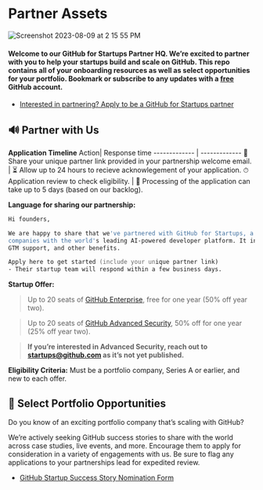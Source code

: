# Partner Assets
![Screenshot 2023-08-09 at 2 15 55 PM](https://github.com/GitHub-for-Startups/Global-Repo/assets/104146251/e6ce8f96-f1d0-443f-a9c2-37952f701879)

#### Welcome to our GitHub for Startups Partner HQ. We’re excited to partner with you to help your startups build and scale on GitHub. This repo contains all of your onboarding resources as well as select opportunities for your portfolio. Bookmark or subscribe to any updates with a [free](https://github.com/pricing) GitHub account.

- [Interested in partnering? Apply to be a GitHub for Startups partner](https://github.com/enterprise/startups#join-partners)
&nbsp;&nbsp;

## 🔊 Partner with Us

**Application Timeline**
Action| Response time
------------- | -------------
📃 Share your unique partner link provided in your partnership welcome email. | ⏳ Allow up to 24 hours to recieve acknowlegement of your application.
⏱ Application review to check eligibility. | 🧮 Processing of the application can take up to 5 days (based on our backlog).


**Language for sharing our partnership:**


```zsh
Hi founders,

We are happy to share that we've partnered with GitHub for Startups, a program dedicated to accelerating early-stage
companies with the world's leading AI-powered developer platform. It includes startup-friendly pricing,
GTM support, and other benefits.

Apply here to get started (include your unique partner link)
- Their startup team will respond within a few business days.
```
**Startup Offer:**
> Up to 20 seats of [GitHub Enterprise](https://github.com/pricing), free for one year (50% off year two).

> Up to 20 seats of [GitHub Advanced Security](https://resources.github.com/contact/security/), 50% off for one year (25% off year two).

  > **If you’re interested in Advanced Security, reach out to startups@github.com as it’s not yet published.**

**Eligibility Criteria:** Must be a portfolio company, Series A or earlier, and new to each offer.

</details> 

## 🚀 Select Portfolio Opportunities

<span style="margin-right:20px;"></span>

Do you know of an exciting portfolio company that’s scaling with GitHub? 

We’re actively seeking GitHub success stories to share with the world across case studies, live events, and more.
Encourage them to apply for consideration in a variety of engagements with us. Be sure to flag any applications to your partnerships lead for expedited review.

- [GitHub Startup Success Story Nomination Form](https://forms.gle/C6chM5922xMnF22TA)


